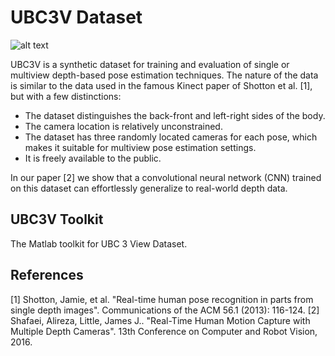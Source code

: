 # UBC3V Dataset
![alt text](https://raw.githubusercontent.com/ashafaei/ubc3v/master/metadata/all_chars.png "UBC3V Reference Groundtruth")

UBC3V is a synthetic dataset for training and evaluation of single or multiview depth-based pose estimation techniques.
The nature of the data is similar to the data used in the famous Kinect paper of Shotton et al. [1], but with a few distinctions:

* The dataset distinguishes the back-front and left-right sides of the body.
* The camera location is relatively unconstrained.
* The dataset has three randomly located cameras for each pose, which makes it suitable for multiview pose estimation settings.
* It is freely available to the public.

In our paper [2] we show that a convolutional neural network (CNN) trained on this dataset can effortlessly generalize to real-world depth data.
## UBC3V Toolkit
The Matlab toolkit for UBC 3 View Dataset.

## References
[1] Shotton, Jamie, et al. "Real-time human pose recognition in parts from single depth images". Communications of the ACM 56.1 (2013): 116-124.
[2] Shafaei, Alireza, Little, James J.. "Real-Time Human Motion Capture with Multiple Depth Cameras". 13th Conference on Computer and Robot Vision, 2016.